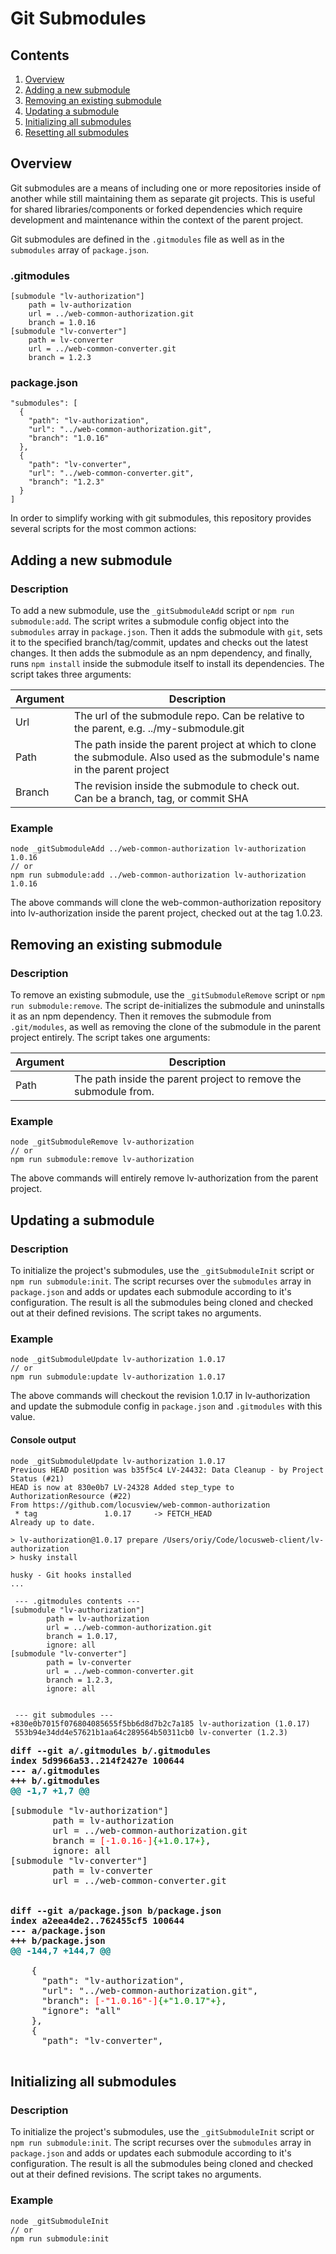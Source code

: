 # Git Submodules

## Contents

1. [Overview](#overview)
2. [Adding a new submodule](#adding-a-new-submodule)
3. [Removing an existing submodule](#removing-an-existing-submodule)
4. [Updating a submodule](#updating-a-submodule)
5. [Initializing all submodules](#initializing-all-submodules)
6. [Resetting all submodules](#)

## Overview

Git submodules are a means of including one or more repositories inside of another while still maintaining them as separate git projects. This is useful for shared libraries/components or forked dependencies which require development and maintenance within the context of the parent project.

Git submodules are defined in the `.gitmodules` file as well as in the `submodules` array of `package.json`.

### .gitmodules

```
[submodule "lv-authorization"]
	path = lv-authorization
	url = ../web-common-authorization.git
	branch = 1.0.16
[submodule "lv-converter"]
	path = lv-converter
	url = ../web-common-converter.git
	branch = 1.2.3
```

### package.json

```
"submodules": [
  {
    "path": "lv-authorization",
    "url": "../web-common-authorization.git",
    "branch": "1.0.16"
  },
  {
    "path": "lv-converter",
    "url": "../web-common-converter.git",
    "branch": "1.2.3"
  }
]
```

In order to simplify working with git submodules, this repository provides several scripts for the most common actions:

## Adding a new submodule

### Description

To add a new submodule, use the `_gitSubmoduleAdd` script or `npm run submodule:add`.
The script writes a submodule config object into the `submodules` array in `package.json`. Then it adds the submodule with `git`, sets it to the specified branch/tag/commit, updates and checks out the latest changes. It then adds the submodule as an npm dependency, and finally, runs `npm install` inside the submodule itself to install its dependencies. 
The script takes three arguments:

| Argument | Description                                                                                                                 |
|----------|-----------------------------------------------------------------------------------------------------------------------------|
| Url      | The url of the submodule repo. Can be relative to the parent, e.g. ../my-submodule.git                                      |
| Path     | The path inside the parent project at which to clone the submodule. Also used as the submodule's name in the parent project |
| Branch   | The revision inside the submodule to check out. Can be a branch, tag, or commit SHA                                         |

### Example

```shell
node _gitSubmoduleAdd ../web-common-authorization lv-authorization 1.0.16
// or
npm run submodule:add ../web-common-authorization lv-authorization 1.0.16
```

The above commands will clone the web-common-authorization repository into lv-authorization inside the parent project, checked out at the tag 1.0.23.


## Removing an existing submodule

### Description

To remove an existing submodule, use the `_gitSubmoduleRemove` script or `npm run submodule:remove`.
The script de-initializes the submodule and uninstalls it as an npm dependency. Then it removes the submodule from `.git/modules`, as well as removing the clone of the submodule in the parent project entirely. 
The script takes one arguments:

| Argument | Description                                                      |
|----------|------------------------------------------------------------------|
| Path     | The path inside the parent project to remove the submodule from. |

### Example

```shell
node _gitSubmoduleRemove lv-authorization
// or
npm run submodule:remove lv-authorization
```

The above commands will entirely remove lv-authorization from the parent project.


## Updating a submodule

### Description

To initialize the project's submodules, use the `_gitSubmoduleInit` script or `npm run submodule:init`.
The script recurses over the `submodules` array in `package.json` and adds or updates each submodule according to it's configuration. The result is all the submodules being cloned and checked out at their defined revisions.
The script takes no arguments.

### Example

```shell
node _gitSubmoduleUpdate lv-authorization 1.0.17
// or
npm run submodule:update lv-authorization 1.0.17
```

The above commands will checkout the revision 1.0.17 in lv-authorization and update the submodule config in `package.json` and `.gitmodules` with this value.

#### Console output

```
node _gitSubmoduleUpdate lv-authorization 1.0.17
Previous HEAD position was b35f5c4 LV-24432: Data Cleanup - by Project Status (#21)
HEAD is now at 830e0b7 LV-24328 Added step_type to AuthorizationResource (#22)
From https://github.com/locusview/web-common-authorization
 * tag               1.0.17     -> FETCH_HEAD
Already up to date.

> lv-authorization@1.0.17 prepare /Users/oriy/Code/locusweb-client/lv-authorization
> husky install

husky - Git hooks installed
...

 --- .gitmodules contents ---
[submodule "lv-authorization"]
        path = lv-authorization
        url = ../web-common-authorization.git
        branch = 1.0.17,
        ignore: all
[submodule "lv-converter"]
        path = lv-converter
        url = ../web-common-converter.git
        branch = 1.2.3,
        ignore: all


 --- git submodules ---
+830e0b7015f076804085655f5bb6d8d7b2c7a185 lv-authorization (1.0.17)
 553b94e34dd4e57621b1aa64c289564b50311cb0 lv-converter (1.2.3)
```

<pre>
<b>diff --git a/.gitmodules b/.gitmodules
index 5d9966a53..214f2427e 100644
--- a/.gitmodules
+++ b/.gitmodules
<span style="color:teal">@@ -1,7 +1,7 @@</span></b>

[submodule "lv-authorization"]
        path = lv-authorization
        url = ../web-common-authorization.git
        branch = <span style="color:red">[-1.0.16-]</span><span style="color:green">{+1.0.17+}</span>,
        ignore: all
[submodule "lv-converter"]
        path = lv-converter
        url = ../web-common-converter.git


<b>diff --git a/package.json b/package.json
index a2eea4de2..762455cf5 100644
--- a/package.json
+++ b/package.json
<span style="color:teal">@@ -144,7 +144,7 @@</span></b>

    {
      "path": "lv-authorization",
      "url": "../web-common-authorization.git",
      "branch": <span style="color:red">[-"1.0.16"-]</span><span style="color:green">{+"1.0.17"+}</span>,
      "ignore": "all"
    },
    {
      "path": "lv-converter",

</pre>

## Initializing all submodules

### Description

To initialize the project's submodules, use the `_gitSubmoduleInit` script or `npm run submodule:init`.
The script recurses over the `submodules` array in `package.json` and adds or updates each submodule according to it's configuration. The result is all the submodules being cloned and checked out at their defined revisions.
The script takes no arguments.

### Example

```shell
node _gitSubmoduleInit
// or
npm run submodule:init
```